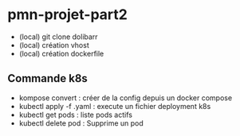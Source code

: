 # pmn-projet-part2

- (local) git clone dolibarr
- (local) création vhost
- (local) création dockerfile


## Commande k8s

- kompose convert : créer de la config depuis un docker compose
- kubectl apply -f <file>.yaml : execute un fichier deployment k8s
- kubectl get pods : liste pods actifs
- kubectl delete pod <nom-du-pod> : Supprime un pod

